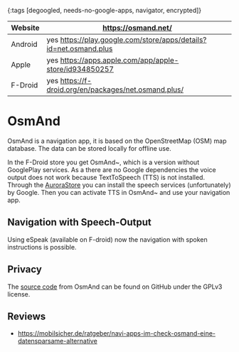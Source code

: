 {:tags [degoogled, needs-no-google-apps, navigator, encrypted]}

| Website | https://osmand.net/                          |
|---------|-----------------------------------------------|
| Android | yes https://play.google.com/store/apps/details?id=net.osmand.plus   |
| Apple   | yes https://apps.apple.com/app/apple-store/id934850257   |
| F-Droid | yes https://f-droid.org/en/packages/net.osmand.plus/ |


# OsmAnd

OsmAnd is a navigation app, it is based on the OpenStreetMap (OSM) map database. The data can be stored locally for offline use.

In the F-Droid store you get OsmAnd~, which is a version without GooglePlay services. As a there are no Google dependencies the	voice output does not work because TextToSpeech (TTS) is not installed.  
Through the [AuroraStore]() you can install the speech services (unfortunately) by Google. Then you can activate TTS in OsmAnd~ and use your navigation app.

## Navigation with Speech-Output
Using eSpeak (available on F-droid) now the navigation with spoken instructions is possible.


## Privacy

The [source code](https://github.com/osmandapp/) from OsmAnd can be found on GitHub under the GPLv3 license.


## Reviews
* https://mobilsicher.de/ratgeber/navi-apps-im-check-osmand-eine-datensparsame-alternative
